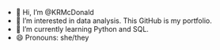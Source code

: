- 👋 Hi, I’m @KRMcDonald
- 👀 I’m interested in data analysis. This GitHub is my portfolio.
- 🌱 I’m currently learning Python and SQL.
- 😄 Pronouns: she/they

<!---
KRMcDonald/KRMcDonald is a ✨ special ✨ repository because its `README.md` (this file) appears on your GitHub profile.
You can click the Preview link to take a look at your changes.
--->
